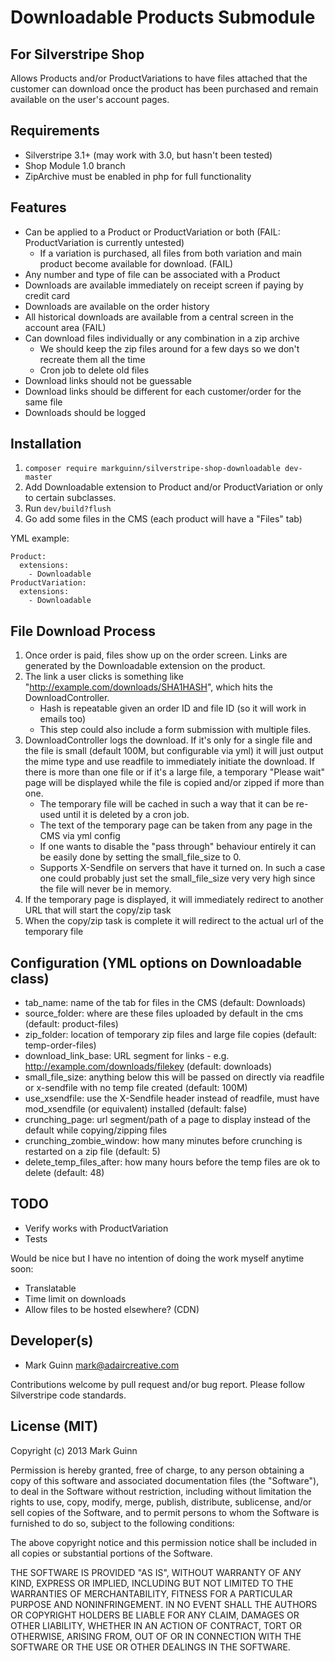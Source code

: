 Downloadable Products Submodule
===============================
For Silverstripe Shop
---------------------

Allows Products and/or ProductVariations to have files attached
that the customer can download once the product has been purchased
and remain available on the user's account pages.

Requirements
------------
- Silverstripe 3.1+ (may work with 3.0, but hasn't been tested)
- Shop Module 1.0 branch
- ZipArchive must be enabled in php for full functionality

Features
--------
- Can be applied to a Product or ProductVariation or both (FAIL: ProductVariation is currently untested)
	* If a variation is purchased, all files from both variation and main product
	  become available for download. (FAIL)
- Any number and type of file can be associated with a Product
- Downloads are available immediately on receipt screen if paying by credit card
- Downloads are available on the order history
- All historical downloads are available from a central screen in the account area (FAIL)
- Can download files individually or any combination in a zip archive
	* We should keep the zip files around for a few days so we don't recreate them all the time
	* Cron job to delete old files
- Download links should not be guessable
- Download links should be different for each customer/order for the same file
- Downloads should be logged


Installation
------------
1. `composer require markguinn/silverstripe-shop-downloadable dev-master`
2. Add Downloadable extension to Product and/or ProductVariation or only to certain subclasses.
3. Run `dev/build?flush`
4. Go add some files in the CMS (each product will have a "Files" tab)

YML example:
```
Product:
  extensions:
    - Downloadable
ProductVariation:
  extensions:
    - Downloadable
```


File Download Process
---------------------
1. Once order is paid, files show up on the order screen. Links are generated by the Downloadable extension on
   the product.
2. The link a user clicks is something like "http://example.com/downloads/SHA1HASH", which hits the DownloadController.
	* Hash is repeatable given an order ID and file ID (so it will work in emails too)
	* This step could also include a form submission with multiple files.
3. DownloadController logs the download. If it's only for a single file and the file is small (default 100M, but
   configurable via yml) it will just output the mime type and use readfile to immediately initiate the download. If there
   is more than one file or if it's a large file, a temporary "Please wait" page will be displayed while the file is copied
   and/or zipped if more than one.
    * The temporary file will be cached in such a way that it can be re-used until it is deleted by a cron job.
    * The text of the temporary page can be taken from any page in the CMS via yml config
    * If one wants to disable the "pass through" behaviour entirely it can be easily done by setting the small_file_size to 0.
    * Supports X-Sendfile on servers that have it turned on. In such a case one could probably just set the small_file_size
      very very high since the file will never be in memory.
4. If the temporary page is displayed, it will immediately redirect to another URL that will start the copy/zip task
5. When the copy/zip task is complete it will redirect to the actual url of the temporary file


Configuration (YML options on Downloadable class)
-------------------------------------------------
- tab_name:             name of the tab for files in the CMS (default: Downloads)
- source_folder:        where are these files uploaded by default in the cms (default: product-files)
- zip_folder:           location of temporary zip files and large file copies (default: temp-order-files)
- download_link_base:   URL segment for links - e.g. http://example.com/downloads/filekey (default: downloads)
- small_file_size:      anything below this will be passed on directly via readfile or x-sendfile with no temp file created (default: 100M)
- use_xsendfile:        use the X-Sendfile header instead of readfile, must have mod_xsendfile (or equivalent) installed (default: false)
- crunching_page:       url segment/path of a page to display instead of the default while copying/zipping files
- crunching_zombie_window: how many minutes before crunching is restarted on a zip file (default: 5)
- delete_temp_files_after: how many hours before the temp files are ok to delete (default: 48)


TODO
----
- Verify works with ProductVariation
- Tests

Would be nice but I have no intention of doing the work myself anytime soon:
- Translatable
- Time limit on downloads
- Allow files to be hosted elsewhere? (CDN)


Developer(s)
------------
- Mark Guinn <mark@adaircreative.com>

Contributions welcome by pull request and/or bug report.
Please follow Silverstripe code standards.


License (MIT)
-------------
Copyright (c) 2013 Mark Guinn

Permission is hereby granted, free of charge, to any person obtaining a copy of
this software and associated documentation files (the "Software"), to deal in
the Software without restriction, including without limitation the rights to use,
copy, modify, merge, publish, distribute, sublicense, and/or sell copies of the
Software, and to permit persons to whom the Software is furnished to do so, subject
to the following conditions:

The above copyright notice and this permission notice shall be included in all copies
or substantial portions of the Software.

THE SOFTWARE IS PROVIDED "AS IS", WITHOUT WARRANTY OF ANY KIND, EXPRESS OR IMPLIED,
INCLUDING BUT NOT LIMITED TO THE WARRANTIES OF MERCHANTABILITY, FITNESS FOR A PARTICULAR
PURPOSE AND NONINFRINGEMENT. IN NO EVENT SHALL THE AUTHORS OR COPYRIGHT HOLDERS BE LIABLE
FOR ANY CLAIM, DAMAGES OR OTHER LIABILITY, WHETHER IN AN ACTION OF CONTRACT, TORT OR
OTHERWISE, ARISING FROM, OUT OF OR IN CONNECTION WITH THE SOFTWARE OR THE USE OR OTHER
DEALINGS IN THE SOFTWARE.